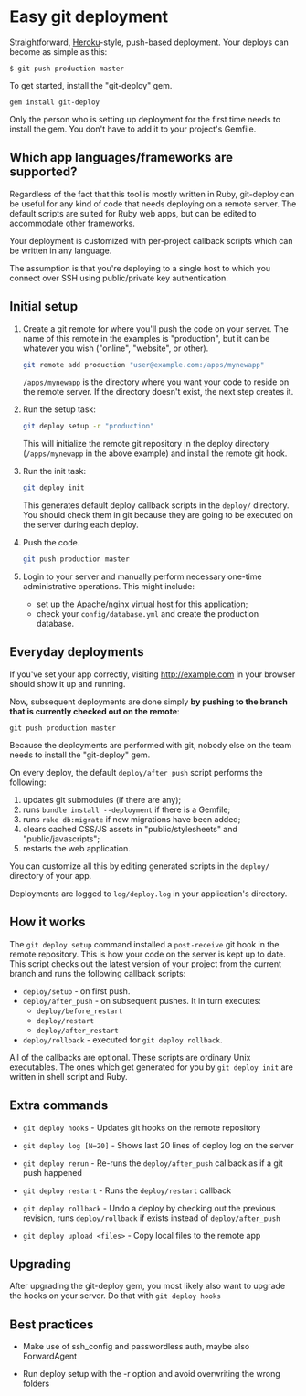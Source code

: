 Easy git deployment
===================

Straightforward, [Heroku][]-style, push-based deployment. Your deploys can become as simple as this:

    $ git push production master

To get started, install the "git-deploy" gem.

    gem install git-deploy

Only the person who is setting up deployment for the first time needs to install
the gem. You don't have to add it to your project's Gemfile.


Which app languages/frameworks are supported?
---------------------------------------------

Regardless of the fact that this tool is mostly written in Ruby, git-deploy can be useful for any kind of code that needs deploying on a remote server. The default scripts are suited for Ruby web apps, but can be edited to accommodate other frameworks.

Your deployment is customized with per-project callback scripts which can be written in any language.

The assumption is that you're deploying to a single host to which you connect over SSH using public/private key authentication.


Initial setup
-------------

1.  Create a git remote for where you'll push the code on your server. The name of this remote in the examples is "production", but it can be whatever you wish ("online", "website", or other).

    ```sh
    git remote add production "user@example.com:/apps/mynewapp"
    ```

    `/apps/mynewapp` is the directory where you want your code to reside on the
    remote server. If the directory doesn't exist, the next step creates it.

2.  Run the setup task:

    ```sh
    git deploy setup -r "production"
    ```

    This will initialize the remote git repository in the deploy directory
    (`/apps/mynewapp` in the above example) and install the remote git hook.

3.  Run the init task:

    ```sh
    git deploy init
    ```

    This generates default deploy callback scripts in the `deploy/` directory.
    You should check them in git because they are going to be executed on the
    server during each deploy.

4.  Push the code.

    ```sh
    git push production master
    ```

3.  Login to your server and manually perform necessary one-time administrative operations. This might include:
    * set up the Apache/nginx virtual host for this application;
    * check your `config/database.yml` and create the production database.


Everyday deployments
--------------------

If you've set your app correctly, visiting <http://example.com> in your browser
should show it up and running.

Now, subsequent deployments are done simply **by pushing to the branch that is
currently checked out on the remote**:

    git push production master

Because the deployments are performed with git, nobody else on the team needs to
install the "git-deploy" gem.

On every deploy, the default `deploy/after_push` script performs the following:

1. updates git submodules (if there are any);
2. runs `bundle install --deployment` if there is a Gemfile;
3. runs `rake db:migrate` if new migrations have been added;
4. clears cached CSS/JS assets in "public/stylesheets" and "public/javascripts";
5. restarts the web application.

You can customize all this by editing generated scripts in the `deploy/`
directory of your app.

Deployments are logged to `log/deploy.log` in your application's directory.


How it works
------------

The `git deploy setup` command installed a `post-receive` git hook in the remote
repository. This is how your code on the server is kept up to date. This script
checks out the latest version of your project from the current branch and
runs the following callback scripts:

* `deploy/setup` - on first push.
* `deploy/after_push` - on subsequent pushes. It in turn executes:
  * `deploy/before_restart`
  * `deploy/restart`
  * `deploy/after_restart`
* `deploy/rollback` - executed for `git deploy rollback`.

All of the callbacks are optional. These scripts are ordinary Unix executables.
The ones which get generated for you by `git deploy init` are written in shell
script and Ruby.


Extra commands
--------------

* `git deploy hooks` - Updates git hooks on the remote repository

* `git deploy log [N=20]` - Shows last 20 lines of deploy log on the server

* `git deploy rerun` - Re-runs the `deploy/after_push` callback as if a git push happened

* `git deploy restart` - Runs the `deploy/restart` callback

* `git deploy rollback` - Undo a deploy by checking out the previous revision,
  runs `deploy/rollback` if exists instead of `deploy/after_push`

* `git deploy upload <files>` - Copy local files to the remote app


Upgrading
---------

After upgrading the git-deploy gem, you most likely also want to upgrade the hooks on your server. Do that with `git deploy hooks`

Best practices
--------------

* Make use of ssh_config and passwordless auth, maybe also ForwardAgent

* Run deploy setup with the -r option and avoid overwriting the wrong folders

  [heroku]: http://heroku.com/
